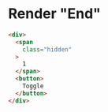 # Render "End"
```html
<div>
  <span
    class="hidden"
  >
    1
  </span>
  <button>
    Toggle
  </button>
</div>
```